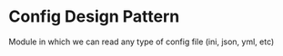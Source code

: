 Config Design Pattern
=====================

Module in which we can read any type of config file (ini, json, yml, etc)